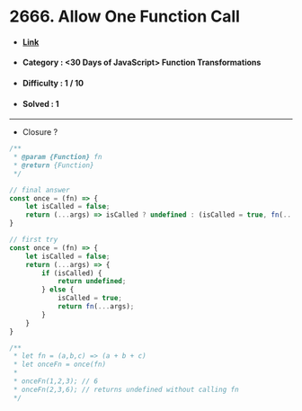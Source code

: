 # 2666. Allow One Function Call
* #### [Link](https://leetcode.com/problems/allow-one-function-call/?envType=study-plan-v2&envId=30-days-of-javascript)
* #### Category : <30 Days of JavaScript> Function Transformations
* #### Difficulty : 1 / 10  
* #### Solved : 1

<hr />

* Closure ? 
```js
/**
 * @param {Function} fn
 * @return {Function}
 */

// final answer 
const once = (fn) => {
    let isCalled = false;
    return (...args) => isCalled ? undefined : (isCalled = true, fn(...args));
}

// first try 
const once = (fn) => {
    let isCalled = false;
    return (...args) => {
        if (isCalled) {
            return undefined;
        } else {
            isCalled = true;
            return fn(...args);
        }
    }
}

/**
 * let fn = (a,b,c) => (a + b + c)
 * let onceFn = once(fn)
 *
 * onceFn(1,2,3); // 6
 * onceFn(2,3,6); // returns undefined without calling fn
 */
```